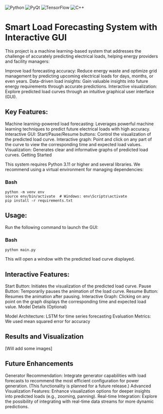 ![Python](https://img.shields.io/badge/python-3.11-yellowgreen?style=flat&logo=python)
![PyQt](https://img.shields.io/badge/PyQt-6-orange?style=flat&logo=pyqt)
![TensorFlow](https://img.shields.io/badge/TensorFlow-2.16.1-purple?style=flat&logo=tensorflow)
![C++](https://img.shields.io/badge/C%2B%2B-latest-blue?style=flat&logo=cpp)

# Smart Load Forecasting System with Interactive GUI

This project is a machine learning-based system that addresses the challenge of accurately predicting electrical loads, helping energy providers and facility managers:

Improve load forecasting accuracy: Reduce energy waste and optimize grid management by predicting upcoming electrical loads for days, months, or even years.
Data-driven load insights: Gain valuable insights into future energy requirements through accurate predictions.
Interactive visualization: Explore predicted load curves through an intuitive graphical user interface (GUI).

## Key Features:

Machine learning-powered load forecasting: Leverages powerful machine learning techniques to predict future electrical loads with high accuracy.
Interactive GUI:
Start/Pause/Resume buttons: Control the visualization of the predicted load curve.
Interactive graph: Point and click on any part of the curve to view the corresponding time and expected load values.
Visualization: Generates clear and informative graphs of predicted load curves.
Getting Started

This system requires Python 3.11 or higher and several libraries. We recommend using a virtual environment for managing dependencies:

### Bash
```
python -m venv env
source env/bin/activate  # Windows: env\Scripts\activate
pip install -r requirements.txt
```

## Usage:

Run the following command to launch the GUI:

### Bash
```
python main.py
```

This will open a window with the predicted load curve displayed.

## Interactive Features:

Start Button: Initiates the visualization of the predicted load curve.
Pause Button: Temporarily pauses the animation of the load curve.
Resume Button: Resumes the animation after pausing.
Interactive Graph: Clicking on any point on the graph displays the corresponding time and expected load value.
Model Details (Optional)

Model Architecture: LSTM for time series forecasting
Evaluation Metrics: We used mean squared error for accuracy

## Results and Visualization

[Will add some images]

## Future Enhancements

Generator Recommendation: Integrate generator capabilities with load forecasts to recommend the most efficient configuration for power generation. (This functionality is planned for a future release.)
Advanced Visualization Features: Enhance visualization options for deeper insights into predicted loads (e.g., zooming, panning).
Real-time Integration: Explore the possibility of integrating with real-time data streams for more dynamic predictions.
